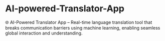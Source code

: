 # AI-powered-Translator-App
🌐 AI-Powered Translator App – Real-time language translation tool that breaks communication barriers using machine learning, enabling seamless global interaction and understanding.
